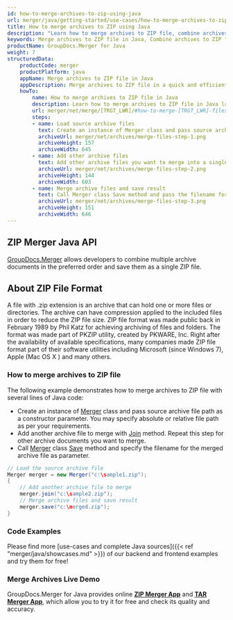 ```yaml
---
id: how-to-merge-archives-to-zip-using-java
url: merger/java/getting-started/use-cases/how-to-merge-archives-to-zip-using-java
title: How to merge archives to ZIP using Java
description: "Learn how to merge archives to ZIP file, combine archives into one ZIP file programmatically in Java language using GroupDocs.Merger for Java library."
keywords: Merge archives to ZIP file in Java, Combine archives to ZIP file programmatically
productName: GroupDocs.Merger for Java
weight: 7
structuredData:
    productCode: merger
    productPlatform: java
    appName: Merge archives to ZIP file in Java
    appDescription: Merge archives to ZIP file in a quick and efficient way using Java language and GroupDocs.Merger for Java API, without the use of any third-party software like Microsoft or Open Office.
    howTo:
        name: How to merge archives to ZIP file in Java 
        description: Learn how to merge archives to ZIP file in Java language and GroupDocs.Merger for .NET API, without the use of any third-party software like Microsoft or Open Office.
        url: merger/net/merge/[TRGT_LWR]/#how-to-merge-[TRGT_LWR]-files-in-c
        steps:
        - name: Load source archive files 
          text: Create an instance of Merger class and pass source archive file path as a constructor parameter. You may specify absolute or relative file path as per your requirements. 
          archiveUrl: merger/net/archives/merge-files-step-1.png
          archiveHeight: 157
          archiveWidth: 645
        - name: Add other archive files
          text: Add other archive files you want to merge into a single document with Join method of Merger class.
          archiveUrl: merger/net/archives/merge-files-step-2.png
          archiveHeight: 144
          archiveWidth: 603
        - name: Merge archive files and save result 
          text: Call Merger class Save method and pass the filename for the resultant archive file as parameter.
          archiveUrl: merger/net/archives/merge-files-step-3.png
          archiveHeight: 151
          archiveWidth: 646
---
```


## ZIP Merger Java API

[GroupDocs.Merger](https://products.groupdocs.com/merger/java) allows developers to combine multiple archive documents in the preferred order and save them as a single ZIP file.

## About ZIP File Format

A file with .zip extension is an archive that can hold one or more files or directories. The archive can have compression applied to the included files in order to reduce the ZIP file size. ZIP file format was made public back in February 1989 by Phil Katz for achieving archiving of files and folders. The format was made part of PKZIP utility, created by PKWARE, Inc. Right after the availability of available specifications, many companies made ZIP file format part of their software utilities including Microsoft (since Windows 7), Apple (Mac OS X ) and many others.


### How to merge archives to ZIP file

The following example demonstrates how to merge archives to ZIP file with several lines of Java code:

* Create an instance of [Merger](https://reference.groupdocs.com/merger/java/com.groupdocs.merger/merger/) class and pass source archive file path as a constructor parameter. You may specify absolute or relative file path as per your requirements.
* Add another archive file to merge with [Join](https://reference.groupdocs.com/merger/java/com.groupdocs.merger/merger/#join-java.lang.String-) method. Repeat this step for other archive documents you want to merge.
* Call [Merger](https://reference.groupdocs.com/merger/java/com.groupdocs.merger/merger/) class [Save](https://reference.groupdocs.com/merger/java/com.groupdocs.merger/merger/#save-java.io.OutputStream-) method and specify the filename for the merged archive file as parameter.

```java
// Load the source archive file
Merger merger = new Merger("c:\sample1.zip");
{
    // Add another archive file to merge
    merger.join("c:\sample2.zip");
    // Merge archive files and save result
    merger.save("c:\merged.zip");
}
```

### Code Examples

Please find more [use-cases and complete Java sources]({{< ref "merger/java/showcases.md" >}}) of our backend and frontend examples and try them for free!

### Merge Archives Live Demo

GroupDocs.Merger for Java provides online [**ZIP Merger App**](https://products.groupdocs.app/merger/zip) and [**TAR Merger App**](https://products.groupdocs.app/merger/tar), which allow you to try it for free and check its quality and accuracy.